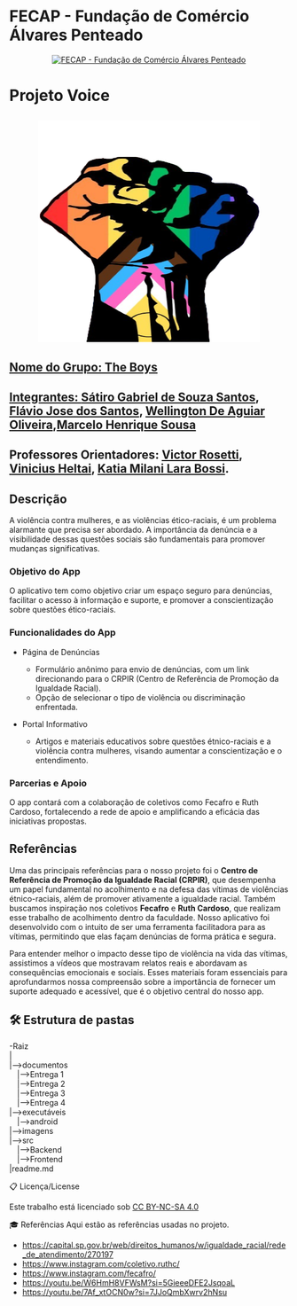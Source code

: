 # FECAP - Fundação de Comércio Álvares Penteado

<p align="center">
<a href= "https://www.fecap.br/"><img src="https://encrypted-tbn0.gstatic.com/images?q=tbn:ANd9GcRhZPrRa89Kma0ZZogxm0pi-tCn_TLKeHGVxywp-LXAFGR3B1DPouAJYHgKZGV0XTEf4AE&usqp=CAU" alt="FECAP - Fundação de Comércio Álvares Penteado" border="0"></a>
</p>

# Projeto Voice<p align="center">

<p align="center">
    <a href= "[https://www.fecap.br/](https://github.com/2024-2-NCC3/Projeto2)"><img src="Imagens/Logo_Icon/logo_app.png" width="400" height="400"/>
</p>



## Nome do Grupo: The Boys

## Integrantes: <a href="https://br.linkedin.com/in/s%C3%A1tiro-gabriel-27081430b">Sátiro Gabriel de Souza Santos</a>, <a href="https://www.linkedin.com/in/flaviojose-santos/">Flávio Jose dos Santos</a>, <a href="https://www.linkedin.com/in/wellington-oliveira-5b46a0191/">Wellington De Aguiar Oliveira</a>,<a href="https://www.linkedin.com/in/marcelo-souza-36403b260/?utm_source=share&utm_campaign=share_via&utm_content=profile&utm_medium=android_app">Marcelo Henrique Sousa</a>

## Professores Orientadores: <a href="https://www.linkedin.com/in/victorbarq/">Victor Rosetti</a>, <a href="https://www.linkedin.com/in/vheltai/">Vinicius Heltai</a>, <a href="https://www.linkedin.com/in/katia-bossi/"> Katia Milani Lara Bossi</a>.

## Descrição

A violência contra mulheres,  e as violências ético-raciais, é um problema alarmante que precisa ser abordado. A importância da denúncia e a visibilidade dessas questões sociais são fundamentais para promover mudanças significativas.

### Objetivo do App
O aplicativo tem como objetivo criar um espaço seguro para denúncias, facilitar o acesso à informação e suporte, e promover a conscientização sobre questões ético-raciais.

### Funcionalidades do App
- Página de Denúncias
  - Formulário anônimo para envio de denúncias, com um link direcionando para o CRPIR (Centro de Referência de Promoção da Igualdade Racial).
  - Opção de selecionar o tipo de violência ou discriminação enfrentada.

- Portal Informativo
  - Artigos e materiais educativos sobre questões étnico-raciais e a violência contra mulheres, visando aumentar a conscientização e o entendimento.

### Parcerias e Apoio
O app contará com a colaboração de coletivos como Fecafro e Ruth Cardoso, fortalecendo a rede de apoio e amplificando a eficácia das iniciativas propostas.


## Referências
Uma das principais referências para o nosso projeto foi o **Centro de Referência de Promoção da Igualdade Racial (CRPIR)**, que desempenha um papel fundamental no acolhimento e na defesa das vítimas de violências étnico-raciais, além de promover ativamente a igualdade racial. Também buscamos inspiração nos coletivos **Fecafro** e **Ruth Cardoso**, que realizam esse trabalho de acolhimento dentro da faculdade. Nosso aplicativo foi desenvolvido com o intuito de ser uma ferramenta facilitadora para as vítimas, permitindo que elas façam denúncias de forma prática e segura.

Para entender melhor o impacto desse tipo de violência na vida das vítimas, assistimos a vídeos que mostravam relatos reais e abordavam as consequências emocionais e sociais. Esses materiais foram essenciais para aprofundarmos nossa compreensão sobre a importância de fornecer um suporte adequado e acessível, que é o objetivo central do nosso app.

## 🛠 Estrutura de pastas

-Raiz  
|  
|-->documentos  
 |-->Entrega 1  
 |-->Entrega 2  
 |-->Entrega 3  
 |-->Entrega 4  
|-->executáveis  
 |-->android   
|-->imagens  
|-->src  
 |-->Backend  
 |-->Frontend  
|readme.md  

📋 Licença/License

<p xmlns:cc="http://creativecommons.org/ns#" >Este trabalho está licenciado sob <a href="https://creativecommons.org/licenses/by-nc-sa/4.0/?ref=chooser-v1" target="_blank" rel="license noopener noreferrer" style="display:inline-block;">CC BY-NC-SA 4.0<img style="height:22px!important;margin-left:3px;vertical-align:text-bottom;" src="https://mirrors.creativecommons.org/presskit/icons/cc.svg?ref=chooser-v1" alt=""><img style="height:22px!important;margin-left:3px;vertical-align:text-bottom;" src="https://mirrors.creativecommons.org/presskit/icons/by.svg?ref=chooser-v1" alt=""><img style="altura:22px!importante;margem-esquerda:3px;alinhamento-vertical:texto-inferior;" src="https://mirrors.creativecommons.org/presskit/icons/nc.svg?ref=chooser-v1" alt=""><img style="altura:22px!importante;margem-esquerda:3px;alinhamento-vertical:texto-inferior;" src="https://mirrors.creativecommons.org/presskit/icons/sa.svg?ref=chooser-v1" alt=""></a></p>

🎓 Referências
Aqui estão as referências usadas no projeto.
- https://capital.sp.gov.br/web/direitos_humanos/w/igualdade_racial/rede_de_atendimento/270197
- https://www.instagram.com/coletivo.ruthc/
- https://www.instagram.com/fecafro/
- https://youtu.be/W6HmH8VFWsM?si=5GieeeDFE2JsqoaL
- https://youtu.be/7Af_xtOCN0w?si=7JJoQmbXwrv2hNsu


